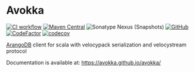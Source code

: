 # Avokka

[![CI workflow](https://github.com/avokka/avokka/actions/workflows/ci.yml/badge.svg)](https://github.com/avokka/avokka/actions/workflows/ci.yml)
[![Maven Central](https://img.shields.io/maven-central/v/com.bicou/avokka-arangodb_2.12)](https://search.maven.org/search?q=g:com.bicou%20avokka)
![Sonatype Nexus (Snapshots)](https://img.shields.io/nexus/s/com.bicou/avokka-arangodb_2.12?server=https%3A%2F%2Foss.sonatype.org)
[![GitHub](https://img.shields.io/github/license/avokka/avokka)](LICENSE)
[![CodeFactor](https://www.codefactor.io/repository/github/avokka/avokka/badge)](https://www.codefactor.io/repository/github/avokka/avokka)
[![codecov](https://codecov.io/gh/avokka/avokka/branch/master/graph/badge.svg?token=EXV3TXNTR6)](https://codecov.io/gh/avokka/avokka)

[ArangoDB](https://github.com/arangodb/arangodb) client for scala with velocypack serialization and velocystream protocol

Documentation is available at: https://avokka.github.io/avokka/
